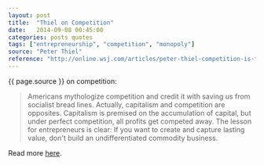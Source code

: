 ```yaml
---
layout: post
title:  "Thiel on Competition"
date:   2014-09-08 00:45:00
categories: posts quotes
tags: ["entrepreneurship", "competition", "monopoly"]
source: "Peter Thiel"
reference: "http://online.wsj.com/articles/peter-thiel-competition-is-for-losers-1410535536"
---
```


{{ page.source }} on competition:

> Americans mythologize competition and credit it with saving us from socialist bread lines. Actually, capitalism and competition are opposites. Capitalism is premised on the accumulation of capital, but under perfect competition, all profits get competed away. The lesson for entrepreneurs is clear: If you want to create and capture lasting value, don't build an undifferentiated commodity business.

Read more [here]({{page.reference}}).